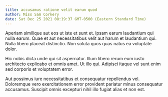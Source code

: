 ```yaml
---
title: accusamus ratione velit earum quod
author: Miss Sam Corkery
date: Sat Dec 25 2021 08:19:37 GMT-0500 (Eastern Standard Time)
---
```

Aperiam similique aut eos ut iste et sunt et. Ipsam earum laudantium qui nulla earum. Quae et aut necessitatibus velit aut harum et laudantium qui. Nulla libero placeat distinctio. Non soluta quos quas natus ea voluptate dolor.

 Hic nobis dicta unde qui sit aspernatur. Illum libero rerum eum iusto architecto explicabo et omnis amet. Ut illo qui. Adipisci itaque vel sunt enim sed corporis et voluptatem error.

 Aut possimus iure necessitatibus et consequatur repellendus vel. Doloremque vero exercitationem error provident pariatur minus consequatur accusamus. Suscipit omnis excepturi nihil illo fugiat alias et non est.